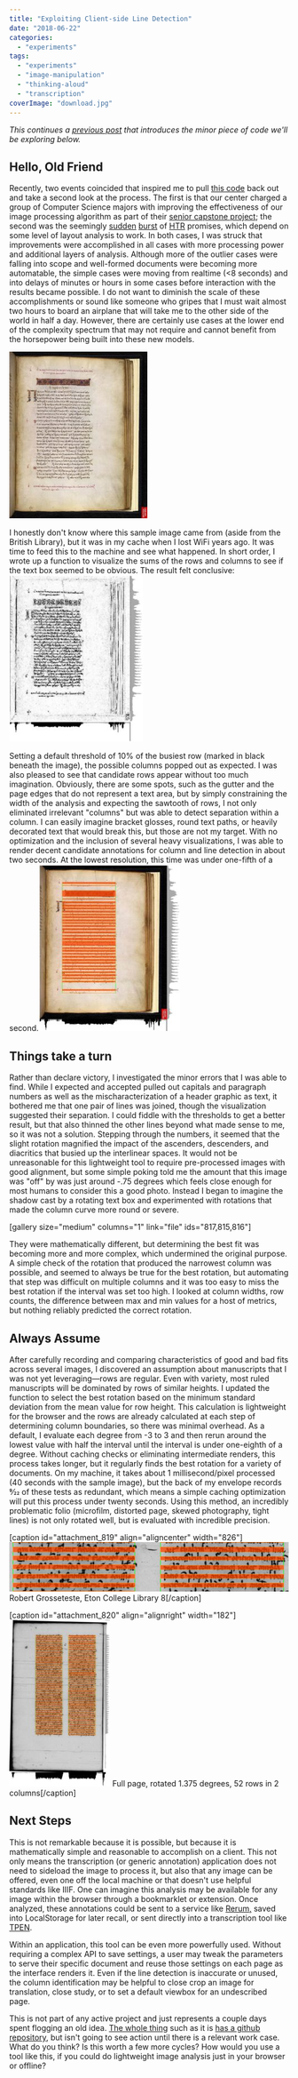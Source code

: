 ```yaml
---
title: "Exploiting Client-side Line Detection"
date: "2018-06-22"
categories: 
  - "experiments"
tags: 
  - "experiments"
  - "image-manipulation"
  - "thinking-aloud"
  - "transcription"
coverImage: "download.jpg"
---
```


_This continues a [previous post](https://blog.ongcdh.org/experiments/client-side-line-detection/) that introduces the minor piece of code we'll be exploring below._

## Hello, Old Friend

Recently, two events coincided that inspired me to pull [this code](http://embed.plnkr.co/BYDuwd/) back out and take a second look at the process. The first is that our center charged a group of Computer Science majors with improving the effectiveness of our image processing algorithm as part of their [senior capstone project](https://github.com/CenterForDigitalHumanities/TPEN28/tree/capstone_version); the second was the seemingly [sudden](https://dhc.hypotheses.org/469#more-469) [burst](https://amdigital.co.uk/about/news/item/htr-planet) of [HTR](http://update.lib.berkeley.edu/2017/09/18/trial-colonial-america-with-handwritten-text-recognition/) promises, which depend on some level of layout analysis to work. In both cases, I was struck that improvements were accomplished in all cases with more processing power and additional layers of analysis. Although more of the outlier cases were falling into scope and well-formed documents were becoming more automatable, the simple cases were moving from realtime (<8 seconds) and into delays of minutes or hours in some cases before interaction with the results became possible. I do not want to diminish the scale of these accomplishments or sound like someone who gripes that I must wait almost two hours to board an airplane that will take me to the other side of the world in half a day. However, there are certainly use cases at the lower end of the complexity spectrum that may not require and cannot benefit from the horsepower being built into these new models.

[![](images/download-249x300.jpg)](http://ongcdh.org/wp-content/uploads/2018/06/download.jpg)

I honestly don't know where this sample image came from (aside from the British Library), but it was in my cache when I lost WiFi years ago. It was time to feed this to the machine and see what happened. In short order, I wrote up a function to visualize the sums of the rows and columns to see if the text box seemed to be obvious. The result felt conclusive:[![](images/rowsandcolumns-241x300.jpg)](http://ongcdh.org/wp-content/uploads/2018/06/rowsandcolumns.jpg)

Setting a default threshold of 10% of the busiest row (marked in black beneath the image), the possible columns popped out as expected. I was also pleased to see that candidate rows appear without too much imagination. Obviously, there are some spots, such as the gutter and the page edges that do not represent a text area, but by simply constraining the width of the analysis and expecting the sawtooth of rows, I not only eliminated irrelevant "columns" but was able to detect separation within a column. I can easily imagine bracket glosses, round text paths, or heavily decorated text that would break this, but those are not my target. With no optimization and the inclusion of several heavy visualizations, I was able to render decent candidate annotations for column and line detection in about two seconds. At the lowest resolution, this time was under one-fifth of a second.[![](images/parsed-255x300.jpg)](http://ongcdh.org/wp-content/uploads/2018/06/parsed.jpg)

## Things take a turn

Rather than declare victory, I investigated the minor errors that I was able to find. While I expected and accepted pulled out capitals and paragraph numbers as well as the mischaracterization of a header graphic as text, it bothered me that one pair of lines was joined, though the visualization suggested their separation. I could fiddle with the thresholds to get a better result, but that also thinned the other lines beyond what made sense to me, so it was not a solution. Stepping through the numbers, it seemed that the slight rotation magnified the impact of the ascenders, descenders, and diacritics that busied up the interlinear spaces. It would not be unreasonable for this lightweight tool to require pre-processed images with good alignment, but some simple poking told me the amount that this image was "off" by was just around \-.75 degrees which feels close enough for most humans to consider this a good photo. Instead I began to imagine the shadow cast by a rotating text box and experimented with rotations that made the column curve more round or severe.

[gallery size="medium" columns="1" link="file" ids="817,815,816"]

They were mathematically different, but determining the best fit was becoming more and more complex, which undermined the original purpose. A simple check of the rotation that produced the narrowest column was possible, and seemed to always be true for the best rotation, but automating that step was difficult on multiple columns and it was too easy to miss the best rotation if the interval was set too high. I looked at column widths, row counts, the difference between max and min values for a host of metrics, but nothing reliably predicted the correct rotation.

## Always Assume

After carefully recording and comparing characteristics of good and bad fits across several images, I discovered an assumption about manuscripts that I was not yet leveraging—rows are regular. Even with variety, most ruled manuscripts will be dominated by rows of similar heights. I updated the function to select the best rotation based on the minimum standard deviation from the mean value for  row height. This calculation is lightweight for the browser and the rows are already calculated at each step of determining column boundaries, so there was minimal overhead. As a default, I evaluate each degree from -3 to 3 and then rerun around the lowest value with half the interval until the interval is under one-eighth of a degree. Without caching checks or eliminating intermediate renders, this process takes longer, but it regularly finds the best rotation for a variety of documents. On my machine, it takes about 1 millisecond/pixel processed (40 seconds with the sample image), but the back of my envelope records 9⁄22 of these tests as redundant, which means a simple caching optimization will put this process under twenty seconds. Using this method, an incredibly problematic folio (microfilm, distorted page, skewed photography, tight lines) is not only rotated well, but is evaluated with incredible precision.

[caption id="attachment_819" align="aligncenter" width="826"]![](images/sppp.jpg) Robert Grosseteste, Eton College Library 8[/caption]

[caption id="attachment_820" align="alignright" width="182"][![](images/spp-182x300.jpg)](http://ongcdh.org/wp-content/uploads/2018/06/spp.jpg) Full page, rotated 1.375 degrees, 52 rows in 2 columns[/caption]

## Next Steps

This is not remarkable because it is possible, but because it is mathematically simple and reasonable to accomplish on a client. This not only means the transcription (or generic annotation) application does not need to sideload the image to process it, but also that any image can be offered, even one off the local machine or that doesn't use helpful standards like IIIF. One can imagine this analysis may be available for any image within the browser through a bookmarklet or extension. Once analyzed, these annotations could be sent to a service like [Rerum,](http://rerum.io) saved into LocalStorage for later recall, or sent directly into a transcription tool like [TPEN](http://t-pen.org).

Within an application, this tool can be even more powerfully used. Without requiring a complex API to save settings, a user may tweak the parameters to serve their specific document and reuse those settings on each page as the interface renders it. Even if the line detection is inaccurate or unused, the column identification may be helpful to close crop an image for translation, close study, or to set a default viewbox for an undescribed page.

This is not part of any active project and just represents a couple days spent flogging an old idea. [The whole thing](https://cubap.github.io/dash/) such as it is [has a github repository](https://github.com/cubap/dash), but isn't going to see action until there is a relevant work case. What do you think? Is this worth a few more cycles? How would you use a tool like this, if you could do lightweight image analysis just in your browser or offline?

